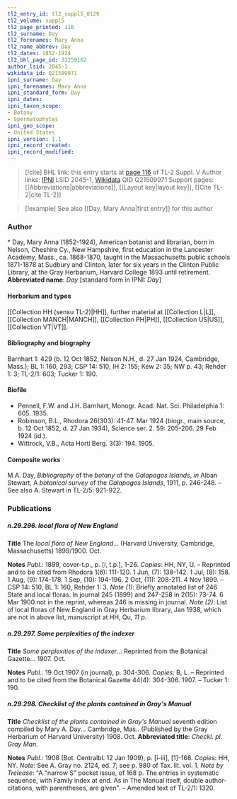 ```yaml
---
tl2_entry_id: tl2_suppl5_0129
tl2_volume: suppl5
tl2_page_printed: 116
tl2_surname: Day
tl2_forenames: Mary Anna
tl2_name_abbrev: Day
tl2_dates: 1852-1924
tl2_bhl_page_id: 33259162
author_lsid: 2045-1
wikidata_id: Q21509971
ipni_surname: Day
ipni_forenames: Mary Anna
ipni_standard_form: Day
ipni_dates: 
ipni_taxon_scope: 
- Botany
- Spermatophytes
ipni_geo_scope: 
- United States
ipni_version: 1.1
ipni_record_created: 
ipni_record_modified:
---
```


> [!cite] BHL link: this entry starts at [page 116](https://www.biodiversitylibrary.org/page/33259162) of TL-2 Suppl. V
> Author links: [IPNI](https://www.ipni.org/a/2045-1) LSID 2045-1, [Wikidata](https://www.wikidata.org/wiki/Q21509971) QID Q21509971
> Support pages: [[Abbreviations|abbreviations]], [[Layout key|layout key]], [[Cite TL-2|cite TL-2]]

> [!example] See also [[Day, Mary Anna|first entry]] for this author

### Author

\* Day, Mary Anna (1852-1924), American botanist and librarian, born in Nelson, Cheshire Cy., New Hampshire, first education in the Lancester Academy, Mass., ca. 1868-1870, taught in the Massachusetts public schools 1871-1878 at Sudbury and Clinton, later for six years in the Clinton Public Library, at the Gray Herbarium, Harvard College 1893 until retirement. 
**Abbreviated name**: *Day* \[standard form in IPNI: *Day*\]

#### Herbarium and types

[[Collection HH (sensu TL-2)|HH]], further material at [[Collection L|L]], [[Collection MANCH|MANCH]], [[Collection PH|PH]], [[Collection US|US]], [[Collection VT|VT]].

#### Bibliography and biography

Barnhart 1: 429 (b. 12 Oct 1852, Nelson N.H., d. 27 Jan 1924, Cambridge, Mass.); BL 1: 160, 293; CSP 14: 510; IH 2: 155; Kew 2: 35; NW p. 43; Rehder 1: 3; TL-2/1: 603; Tucker 1: 190.

#### Biofile

- Pennell, F.W. and J.H. Barnhart, Monogr. Acad. Nat. Sci. Philadelphia 1: 605. 1935.
- Robinson, B.L., Rhodora 26(303): 41-47. Mar 1924 (biogr., main source, b. 12 Oct 1852, d. 27 Jan 1934), Science ser. 2. 59: 205-206. 29 Feb 1924 (id.).
- Wittrock, V.B., Acta Horti Berg. 3(3): 194. 1905.

#### Composite works

M.A. Day, *Bibliography* of the *botany* of the *Galapagos Islands*, *in* Alban Stewart, A *botanical survey* of the *Galapagos Islands*, 1911, p. 246-248. – See also A. Stewart in TL-2/5: 921-922.

### Publications

##### n.29.296. local flora of New England

**Title**
The *local flora of New England*... (Harvard University, Cambridge, Massachusetts) 1899/1900. Oct.

**Notes**
*Publ*.: 1899, cover-t.p., p. \[i, t.p.\], 1-26. *Copies*: HH, NY, U. – Reprinted and to be cited from Rhodora 1(6): 111-120. 1 Jun, (7): 138-142. 1 Jul, (8): 158. 1 Aug, (9): 174-178. 1 Sep, (10): 194-196. 2 Oct, (11): 208-211. 4 Nov 1899. – CSP 14: 510, BL 1: 160, Rehder 1: 3.
*Note (1)*: Briefly annotated list of 246 State and local floras. In journal 245 (1899) and 247-258 in 2(15): 73-74. 6 Mar 1900 not in the reprint, whereas 246 is missing in journal.
*Note (2)*: List of local floras of New England in Gray Herbarium library, Jan 1938, which are not in above list, manuscript at HH, Qu, *11 p*.

##### n.29.297. Some perplexities of the indexer

**Title**
*Some perplexities of the indexer*... Reprinted from the Botanical Gazette... 1907. Oct.

**Notes**
*Publ*.: 19 Oct 1907 (in journal), p. 304-306. *Copies*: B, L. – Reprinted and to be cited from the Botanical Gazette 44(4): 304-306. 1907. – Tucker 1: 190.

##### n.29.298. Checklist of the plants contained in Gray's Manual

**Title**
*Checklist of the plants contained in Gray's Manual* seventh edition compiled by Mary A. Day... Cambridge, Mas.. (Published by the Gray Herbarium of Harvard University) 1908. Oct.
**Abbreviated title**: *Checkl. pl. Gray Man.*

**Notes**
*Publ*.: 1908 (Bot. Centralbl. 12 Jan 1909), p. \[i-iii\], \[1\]-168. *Copies*: HH, NY.
*Note*: See A. Gray no. 2124, ed. 7; see p. 980 of Tax. lit. vol. 1.
*Note by Trelease*: "A "narrow S" pocket issue, of 168 p. The entries in systematic sequence, with Family index at end. As in The Manual itself, double author-citations, with parentheses, are given". – Amended text of TL-2/1: 1320.

